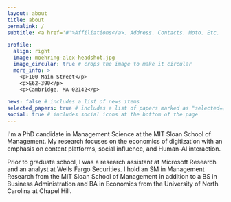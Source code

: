```yaml
---
layout: about
title: about
permalink: /
subtitle: <a href='#'>Affiliations</a>. Address. Contacts. Moto. Etc.

profile:
  align: right
  image: moehring-alex-headshot.jpg
  image_circular: true # crops the image to make it circular
  more_info: >
    <p>100 Main Street</p>
    <p>E62-390</p>
    <p>Cambridge, MA 02142</p>

news: false # includes a list of news items
selected_papers: true # includes a list of papers marked as "selected={true}"
social: true # includes social icons at the bottom of the page
---
```



I'm a PhD candidate in Management Science at the MIT Sloan School 
of Management. My research focuses on the economics of digitization
with an emphasis on content platforms, social influence,
and Human-AI interaction. 

Prior to graduate school, I was a research assistant at 
Microsoft Research and an analyst at Wells Fargo Securities.
I hold an SM in Management Research from the MIT Sloan
School of Management in addition to a BS in Business Administration 
and BA in Economics from the University of North Carolina 
at Chapel Hill.
